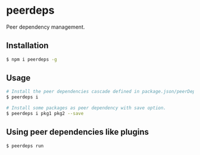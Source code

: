 # peerdeps
Peer dependency management.


## Installation
```sh
$ npm i peerdeps -g
```

## Usage
```sh
# Install the peer dependencies cascade defined in package.json/peerDependencies
$ peerdeps i

# Install some packages as peer dependency with save option.
$ peerdeps i pkg1 pkg2 --save
```


## Using peer dependencies like plugins
```sh
$ peerdeps run
```